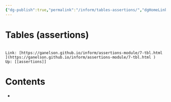 ```yaml
---
{"dg-publish":true,"permalink":"/inform/tables-assertions/","dgHomeLink":true,"dgPassFrontmatter":false}
---
```


# Tables (assertions)
```ad-info

Link: [https://ganelson.github.io/inform/assertions-module/7-tbl.html ](https://ganelson.github.io/inform/assertions-module/7-tbl.html )
Up: [[assertions]]
```

# Contents
- 